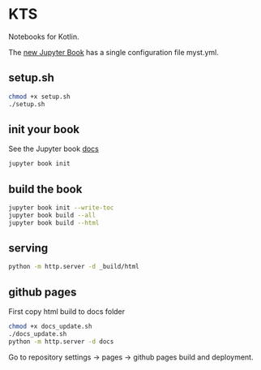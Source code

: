 # KTS

Notebooks for Kotlin.

The [new Jupyter Book](https://next.jupyterbook.org/upgrade/) has a single configuration file myst.yml.

## setup.sh ##

```bash
chmod +x setup.sh
./setup.sh
```

## init your book ##

See the Jupyter book [docs](https://next.jupyterbook.org/start/init/)

```bash
jupyter book init
```

## build the book ##

```bash
jupyter book init --write-toc
jupyter book build --all
jupyter book build --html
```

## serving ##

```bash
python -m http.server -d _build/html
```

## github pages ##

First copy html build to docs folder

```bash
chmod +x docs_update.sh
./docs_update.sh
python -m http.server -d docs
```

Go to repository settings -> pages -> github pages build and deployment.
